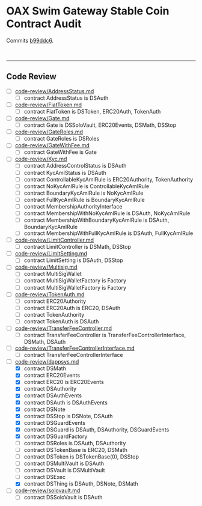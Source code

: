 # OAX Swim Gateway Stable Coin Contract Audit

Commits [b99ddc6](https://github.com/swim-gateway/stable-coin/commit/b99ddc69af6c4f23789a62c331cc51318af709f8).

<br />

<hr />

## Code Review

* [ ] [code-review/AddressStatus.md](code-review/AddressStatus.md)
  * [ ] contract AddressStatus is DSAuth
* [ ] [code-review/FiatToken.md](code-review/FiatToken.md)
  * [ ] contract FiatToken is DSToken, ERC20Auth, TokenAuth
* [ ] [code-review/Gate.md](code-review/Gate.md)
  * [ ] contract Gate is DSSoloVault, ERC20Events, DSMath, DSStop
* [ ] [code-review/GateRoles.md](code-review/GateRoles.md)
  * [ ] contract GateRoles is DSRoles
* [ ] [code-review/GateWithFee.md](code-review/GateWithFee.md)
  * [ ] contract GateWithFee is Gate
* [ ] [code-review/Kyc.md](code-review/Kyc.md)
  * [ ] contract AddressControlStatus is DSAuth
  * [ ] contract KycAmlStatus is DSAuth
  * [ ] contract ControllableKycAmlRule is ERC20Authority, TokenAuthority
  * [ ] contract NoKycAmlRule is ControllableKycAmlRule
  * [ ] contract BoundaryKycAmlRule is NoKycAmlRule
  * [ ] contract FullKycAmlRule is BoundaryKycAmlRule
  * [ ] contract MembershipAuthorityInterface
  * [ ] contract MembershipWithNoKycAmlRule is DSAuth, NoKycAmlRule
  * [ ] contract MembershipWithBoundaryKycAmlRule is DSAuth, BoundaryKycAmlRule
  * [ ] contract MembershipWithFullKycAmlRule is DSAuth, FullKycAmlRule
* [ ] [code-review/LimitController.md](code-review/LimitController.md)
  * [ ] contract LimitController is DSMath, DSStop
* [ ] [code-review/LimitSetting.md](code-review/LimitSetting.md)
  * [ ] contract LimitSetting is DSAuth, DSStop
* [ ] [code-review/Multisig.md](code-review/Multisig.md)
  * [ ] contract MultiSigWallet
  * [ ] contract MultiSigWalletFactory is Factory
  * [ ] contract MultiSigWalletFactory is Factory
* [ ] [code-review/TokenAuth.md](code-review/TokenAuth.md)
  * [ ] contract ERC20Authority
  * [ ] contract ERC20Auth is ERC20, DSAuth
  * [ ] contract TokenAuthority
  * [ ] contract TokenAuth is DSAuth
* [ ] [code-review/TransferFeeController.md](code-review/TransferFeeController.md)
  * [ ] contract TransferFeeController is TransferFeeControllerInterface, DSMath, DSAuth
* [ ] [code-review/TransferFeeControllerInterface.md](code-review/TransferFeeControllerInterface.md)
  * [ ] contract TransferFeeControllerInterface
* [ ] [code-review/dappsys.md](code-review/dappsys.md)
  * [x] contract DSMath
  * [x] contract ERC20Events
  * [x] contract ERC20 is ERC20Events
  * [x] contract DSAuthority
  * [x] contract DSAuthEvents
  * [x] contract DSAuth is DSAuthEvents
  * [x] contract DSNote
  * [x] contract DSStop is DSNote, DSAuth
  * [x] contract DSGuardEvents
  * [x] contract DSGuard is DSAuth, DSAuthority, DSGuardEvents
  * [x] contract DSGuardFactory
  * [ ] contract DSRoles is DSAuth, DSAuthority
  * [ ] contract DSTokenBase is ERC20, DSMath
  * [ ] contract DSToken is DSTokenBase(0), DSStop
  * [ ] contract DSMultiVault is DSAuth
  * [ ] contract DSVault is DSMultiVault
  * [ ] contract DSExec
  * [x] contract DSThing is DSAuth, DSNote, DSMath
* [ ] [code-review/solovault.md](code-review/solovault.md)
  * [ ] contract DSSoloVault is DSAuth
